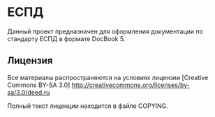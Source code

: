 # <docbook>ЕСПД</docbook>

Данный проект предназначен для оформления документации
по стандарту ЕСПД в формате DocBook 5.

## Лицензия

Все материалы распространяются на условиях
лицензии [Creative Commons BY-SA 3.0] http://creativecommons.org/licenses/by-sa/3.0/deed.ru

Полный текст лиценции находится в файле COPYING.


